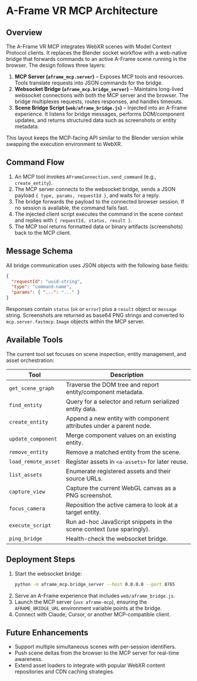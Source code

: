 # A-Frame VR MCP Architecture

## Overview
The A-Frame VR MCP integrates WebXR scenes with Model Context Protocol clients. It replaces the Blender socket workflow with a
web-native bridge that forwards commands to an active A-Frame scene running in the browser. The design follows three layers:

1. **MCP Server (`aframe_mcp.server`)** – Exposes MCP tools and resources. Tools translate requests into JSON commands for
the bridge.
2. **Websocket Bridge (`aframe_mcp.bridge_server`)** – Maintains long-lived websocket connections with both the MCP server
and the browser. The bridge multiplexes requests, routes responses, and handles timeouts.
3. **Scene Bridge Script (`web/aframe_bridge.js`)** – Injected into an A-Frame experience. It listens for bridge messages,
performs DOM/component updates, and returns structured data such as screenshots or entity metadata.

This layout keeps the MCP-facing API similar to the Blender version while swapping the execution environment to WebXR.

## Command Flow
1. An MCP tool invokes `AFrameConnection.send_command` (e.g., `create_entity`).
2. The MCP server connects to the websocket bridge, sends a JSON payload `{ type, params, requestId }`, and waits for a reply.
3. The bridge forwards the payload to the connected browser session. If no session is available, the command fails fast.
4. The injected client script executes the command in the scene context and replies with `{ requestId, status, result }`.
5. The MCP tool returns formatted data or binary artifacts (screenshots) back to the MCP client.

## Message Schema
All bridge communication uses JSON objects with the following base fields:

```json
{
  "requestId": "uuid-string",
  "type": "command-name",
  "params": { "...": "..." }
}
```

Responses contain `status` (`ok` or `error`) plus a `result` object or `message` string. Screenshots are returned as base64
PNG strings and converted to `mcp.server.fastmcp.Image` objects within the MCP server.

## Available Tools
The current tool set focuses on scene inspection, entity management, and asset orchestration:

| Tool | Description |
| --- | --- |
| `get_scene_graph` | Traverse the DOM tree and report entity/component metadata. |
| `find_entity` | Query for a selector and return serialized entity data. |
| `create_entity` | Append a new entity with component attributes under a parent node. |
| `update_component` | Merge component values on an existing entity. |
| `remove_entity` | Remove a matched entity from the scene. |
| `load_remote_asset` | Register assets in `<a-assets>` for later reuse. |
| `list_assets` | Enumerate registered assets and their source URLs. |
| `capture_view` | Capture the current WebGL canvas as a PNG screenshot. |
| `focus_camera` | Reposition the active camera to look at a target entity. |
| `execute_script` | Run ad-hoc JavaScript snippets in the scene context (use sparingly). |
| `ping_bridge` | Health-check the websocket bridge. |

## Deployment Steps
1. Start the websocket bridge:
   ```bash
   python -m aframe_mcp.bridge_server --host 0.0.0.0 --port 8765
   ```
2. Serve an A-Frame experience that includes `web/aframe_bridge.js`.
3. Launch the MCP server (`uvx aframe-mcp`), ensuring the `AFRAME_BRIDGE_URL` environment variable points at the bridge.
4. Connect with Claude, Cursor, or another MCP-compatible client.

## Future Enhancements
- Support multiple simultaneous scenes with per-session identifiers.
- Push scene deltas from the browser to the MCP server for real-time awareness.
- Extend asset loaders to integrate with popular WebXR content repositories and CDN caching strategies.
